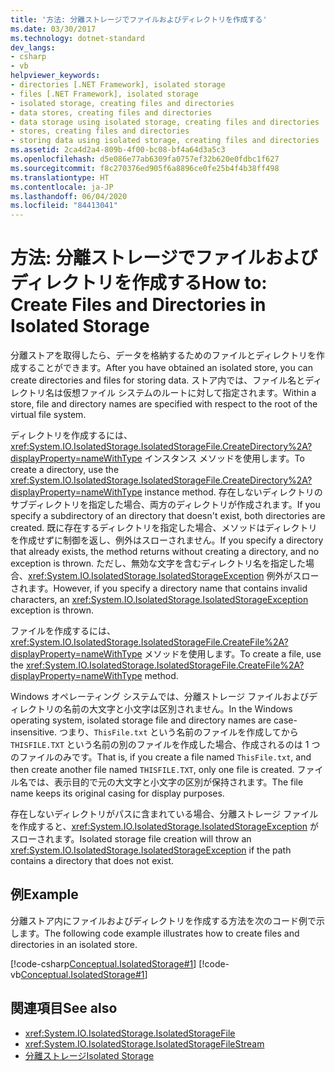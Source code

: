 ```yaml
---
title: '方法: 分離ストレージでファイルおよびディレクトリを作成する'
ms.date: 03/30/2017
ms.technology: dotnet-standard
dev_langs:
- csharp
- vb
helpviewer_keywords:
- directories [.NET Framework], isolated storage
- files [.NET Framework], isolated storage
- isolated storage, creating files and directories
- data stores, creating files and directories
- data storage using isolated storage, creating files and directories
- stores, creating files and directories
- storing data using isolated storage, creating files and directories
ms.assetid: 2ca4d2a4-809b-4f00-bc08-bf4a64d3a5c3
ms.openlocfilehash: d5e086e77ab6309fa0757ef32b620e0fdbc1f627
ms.sourcegitcommit: f8c270376ed905f6a8896ce0fe25b4f4b38ff498
ms.translationtype: HT
ms.contentlocale: ja-JP
ms.lasthandoff: 06/04/2020
ms.locfileid: "84413041"
---
```

# <a name="how-to-create-files-and-directories-in-isolated-storage"></a><span data-ttu-id="ccf8f-102">方法: 分離ストレージでファイルおよびディレクトリを作成する</span><span class="sxs-lookup"><span data-stu-id="ccf8f-102">How to: Create Files and Directories in Isolated Storage</span></span>
<span data-ttu-id="ccf8f-103">分離ストアを取得したら、データを格納するためのファイルとディレクトリを作成することができます。</span><span class="sxs-lookup"><span data-stu-id="ccf8f-103">After you have obtained an isolated store, you can create directories and files for storing data.</span></span> <span data-ttu-id="ccf8f-104">ストア内では、ファイル名とディレクトリ名は仮想ファイル システムのルートに対して指定されます。</span><span class="sxs-lookup"><span data-stu-id="ccf8f-104">Within a store, file and directory names are specified with respect to the root of the virtual file system.</span></span>  
  
 <span data-ttu-id="ccf8f-105">ディレクトリを作成するには、<xref:System.IO.IsolatedStorage.IsolatedStorageFile.CreateDirectory%2A?displayProperty=nameWithType> インスタンス メソッドを使用します。</span><span class="sxs-lookup"><span data-stu-id="ccf8f-105">To create a directory, use the <xref:System.IO.IsolatedStorage.IsolatedStorageFile.CreateDirectory%2A?displayProperty=nameWithType> instance method.</span></span> <span data-ttu-id="ccf8f-106">存在しないディレクトリのサブディレクトリを指定した場合、両方のディレクトリが作成されます。</span><span class="sxs-lookup"><span data-stu-id="ccf8f-106">If you specify a subdirectory of an directory that doesn't exist, both directories are created.</span></span> <span data-ttu-id="ccf8f-107">既に存在するディレクトリを指定した場合、メソッドはディレクトリを作成せずに制御を返し、例外はスローされません。</span><span class="sxs-lookup"><span data-stu-id="ccf8f-107">If you specify a directory that already exists, the method returns without creating a directory, and no exception is thrown.</span></span> <span data-ttu-id="ccf8f-108">ただし、無効な文字を含むディレクトリ名を指定した場合、<xref:System.IO.IsolatedStorage.IsolatedStorageException> 例外がスローされます。</span><span class="sxs-lookup"><span data-stu-id="ccf8f-108">However, if you specify a directory name that contains invalid characters, an <xref:System.IO.IsolatedStorage.IsolatedStorageException> exception is thrown.</span></span>  
  
 <span data-ttu-id="ccf8f-109">ファイルを作成するには、<xref:System.IO.IsolatedStorage.IsolatedStorageFile.CreateFile%2A?displayProperty=nameWithType> メソッドを使用します。</span><span class="sxs-lookup"><span data-stu-id="ccf8f-109">To create a file, use  the <xref:System.IO.IsolatedStorage.IsolatedStorageFile.CreateFile%2A?displayProperty=nameWithType> method.</span></span>  
  
 <span data-ttu-id="ccf8f-110">Windows オペレーティング システムでは、分離ストレージ ファイルおよびディレクトリの名前の大文字と小文字は区別されません。</span><span class="sxs-lookup"><span data-stu-id="ccf8f-110">In the Windows operating system, isolated storage file and directory names are case-insensitive.</span></span> <span data-ttu-id="ccf8f-111">つまり、`ThisFile.txt` という名前のファイルを作成してから `THISFILE.TXT` という名前の別のファイルを作成した場合、作成されるのは 1 つのファイルのみです。</span><span class="sxs-lookup"><span data-stu-id="ccf8f-111">That is, if you create a file named `ThisFile.txt`, and then create another file named `THISFILE.TXT`, only one file is created.</span></span> <span data-ttu-id="ccf8f-112">ファイル名では、表示目的で元の大文字と小文字の区別が保持されます。</span><span class="sxs-lookup"><span data-stu-id="ccf8f-112">The file name keeps its original casing for display purposes.</span></span>  

 <span data-ttu-id="ccf8f-113">存在しないディレクトリがパスに含まれている場合、分離ストレージ ファイルを作成すると、<xref:System.IO.IsolatedStorage.IsolatedStorageException> がスローされます。</span><span class="sxs-lookup"><span data-stu-id="ccf8f-113">Isolated storage file creation will throw an <xref:System.IO.IsolatedStorage.IsolatedStorageException> if the path contains a directory that does not exist.</span></span>
  
## <a name="example"></a><span data-ttu-id="ccf8f-114">例</span><span class="sxs-lookup"><span data-stu-id="ccf8f-114">Example</span></span>  
 <span data-ttu-id="ccf8f-115">分離ストア内にファイルおよびディレクトリを作成する方法を次のコード例で示します。</span><span class="sxs-lookup"><span data-stu-id="ccf8f-115">The following code example illustrates how to create files and directories in an isolated store.</span></span>  
  
 [!code-csharp[Conceptual.IsolatedStorage#1](../../../samples/snippets/csharp/VS_Snippets_CLR/conceptual.isolatedstorage/cs/source.cs#1)]
 [!code-vb[Conceptual.IsolatedStorage#1](../../../samples/snippets/visualbasic/VS_Snippets_CLR/conceptual.isolatedstorage/vb/source.vb#1)]  
  
## <a name="see-also"></a><span data-ttu-id="ccf8f-116">関連項目</span><span class="sxs-lookup"><span data-stu-id="ccf8f-116">See also</span></span>

- <xref:System.IO.IsolatedStorage.IsolatedStorageFile>
- <xref:System.IO.IsolatedStorage.IsolatedStorageFileStream>
- [<span data-ttu-id="ccf8f-117">分離ストレージ</span><span class="sxs-lookup"><span data-stu-id="ccf8f-117">Isolated Storage</span></span>](isolated-storage.md)

